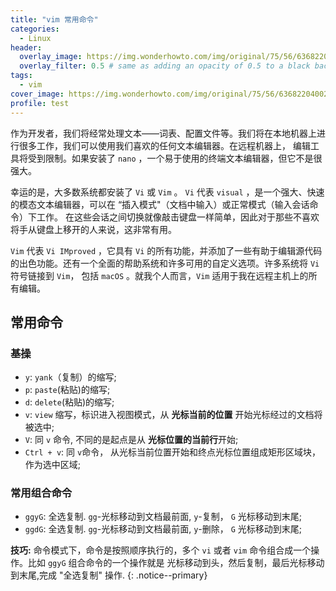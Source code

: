 ```yaml
---
title: "vim 常用命令"
categories:
  - Linux
header:
  overlay_image: https://img.wonderhowto.com/img/original/75/56/63682204002833/0/636822040028337556.jpg
  overlay_filter: 0.5 # same as adding an opacity of 0.5 to a black background 
tags:
  - vim
cover_image: https://img.wonderhowto.com/img/original/75/56/63682204002833/0/636822040028337556.jpg
profile: test  
---
```


作为开发者，我们将经常处理文本——词表、配置文件等。我们将在本地机器上进行很多工作，我们可以使用我们喜欢的任何文本编辑器。在远程机器上，
编辑工具将受到限制。如果安装了 `nano` ，一个易于使用的终端文本编辑器，但它不是很强大。

幸运的是，大多数系统都安装了 `Vi` 或 `Vim` 。 `Vi` 代表 `visual` ，是一个强大、快速的模态文本编辑器，可以在 “插入模式"（文档中输入）或正常模式（输入会话命令）下工作。
在这些会话之间切换就像敲击键盘一样简单，因此对于那些不喜欢将手从键盘上移开的人来说，这非常有用。

`Vim` 代表 `Vi IMproved` ，它具有 `Vi` 的所有功能，并添加了一些有助于编辑源代码的出色功能。还有一个全面的帮助系统和许多可用的自定义选项。许多系统将 `Vi` 符号链接到 `Vim`，
包括 `macOS` 。就我个人而言，`Vim` 适用于我在远程主机上的所有编辑。

## 常用命令

### 基操

- `y`: `yank`（复制）的缩写;
- `p`: `paste`(粘贴)的缩写;
- `d`: `delete`(粘贴)的缩写;
- `v`: `view` 缩写，标识进入视图模式，从 **光标当前的位置** 开始光标经过的文档将被选中;
- `V`: 同 `v` 命令, 不同的是起点是从 **光标位置的当前行**开始;
- `Ctrl + v`: 同 `v`命令， 从光标当前位置开始和终点光标位置组成矩形区域块，作为选中区域;

### 常用组合命令

- `ggyG`: 全选复制. `gg`-光标移动到文档最前面, `y`-复制， `G` 光标移动到末尾;
- `ggdG`: 全选复制. `gg`-光标移动到文档最前面, `y`-删除， `G` 光标移动到末尾;

**技巧:** 命令模式下，命令是按照顺序执行的，多个 `vi` 或者 `vim` 命令组合成一个操作。比如 `ggyG` 组合命令的一个操作就是 光标移动到头，然后复制，最后光标移动到末尾,完成 "全选复制" 操作.
{: .notice--primary}